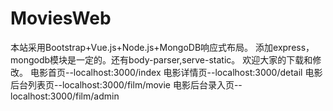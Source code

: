 # MoviesWeb
本站采用Bootstrap+Vue.js+Node.js+MongoDB响应式布局。
添加express，mongodb模块是一定的。还有body-parser,serve-static。
欢迎大家的下载和修改。
电影首页--localhost:3000/index
电影详情页--localhost:3000/detail
电影后台列表页--localhost:3000/film/movie
电影后台录入页--localhost:3000/film/admin
